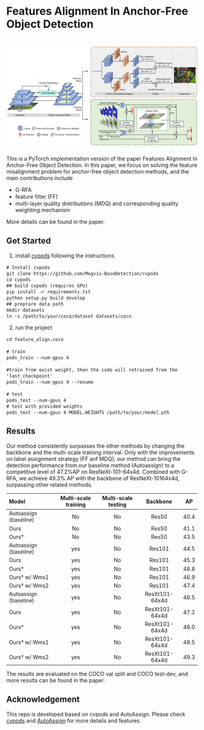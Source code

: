 # Features Alignment In Anchor-Free Object Detection

# ![pipeline](./pipeline.png)

This is a PyTorch implementation version of the paper Features Alignment In Anchor-Free Object Detection. In this paper, we focus on solving the feature misalignment problem for anchor-free object detection methods, and the main contributions include
- G-RFA
- feature ﬁlter (FF)
- multi-layer quality distributions (MDQ) and corresponding quality weighting mechanism

More details can be found in the paper.
## Get Started

1. install [cvpods](https://github.com/Megvii-BaseDetection/cvpods) following the instructions

```shell
# Install cvpods
git clone https://github.com/Megvii-BaseDetection/cvpods
cd cvpods 
## build cvpods (requires GPU)
pip install -r requirements.txt
python setup.py build develop
## preprare data path
mkdir datasets
ln -s /path/to/your/coco/dataset datasets/coco
```

2. run the project

```shell
cd feature_align.coco

# train
pods_train --num-gpus 4

#train from exist weight, then the code will retrained from the 'last_checkpoint'
pods_train --num-gpus 4 --resume

# test
pods_test --num-gpus 4
# test with provided weights
pods_test --num-gpus 4 MODEL.WEIGHTS /path/to/your/model.pth
```



## Results
Our method consistently surpasses the other methods by changing the backbone and the multi-scale training interval. Only with the improvements on label assignment strategy (FF anf MDQ), our method can bring the detection performance from our baseline method (Autoassign) to a competitive level of 47.2\%AP on ResNeXt-101-64x4d. Combined with G-RFA, we achieve 49.3\% AP with the backbone of ResNeXt-10164x4d, surpassing other related methods.

| Model | Multi-scale training | Multi-scale testing | Backbone | AP |
|:--- |:--------------------:|:--------------------:|:-----------------:|:-------:|
| Autoassign (baseline) | No | No | Res50 | 40.4 |
| Ours | No | No | Res50 | 41.1 |
| Ours† | No | No | Res50 | 43.5 |
| Autoassign (baseline) | yes | No | Res101 | 44.5 |
| Ours | yes | No | Res101 | 45.3 |
| Ours† | yes | No | Res101 | 46.8 |
| Ours† w/ Wms1 | yes | No | Res101 | 46.9 |
| Ours† w/ Wms2 | yes | No | Res101 | 47.4 |
| Autoassign (baseline) | yes | No | ResXt101-64x4d| 46.5 |
| Ours | yes | No | ResXt101-64x4d | 47.2 |
| Ours† | yes | No | ResXt101-64x4d | 48.0 |
| Ours† w/ Wms1 | yes | No | ResXt101-64x4d | 48.5 |
| Ours† w/ Wms2 | yes | No | ResXt101-64x4d | 49.3 |

The results are evaluated on the COCO val split and COCO test-dev, and more results can be found in the paper.

## Acknowledgement

This repo is developed based on cvpods and AutoAssign. Please check [cvpods](https://github.com/Megvii-BaseDetection/cvpods) and [AutoAssign](https://github.com/Megvii-BaseDetection/AutoAssign) for more details and features.

